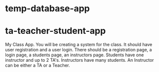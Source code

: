 # temp-database-app
# ta-teacher-student-app


My Class App. You will be creating a system for the class. It should have user registration and a user login. There should be a registration page, a login page, a students page, an instructors page. Students have one instructor and up to 2 TA's. Instructors have many students. An Instructor can be either a TA or a Teacher.
